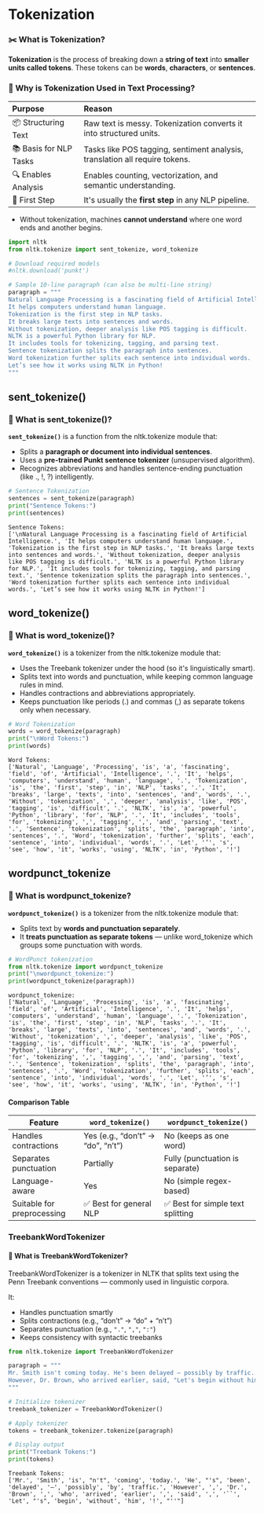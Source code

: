 # Tokenization

### ✂️ What is Tokenization?
**Tokenization** is the process of breaking down a **string of text** into **smaller units called tokens**. These tokens can be **words**, **characters**, or **sentences**.

### 🎯 Why is Tokenization Used in Text Processing?

| Purpose                | Reason                                                             |
|:---------------------- |:--------------------------------------------------------------------------- |
| 📦 Structuring Text    | Raw text is messy. Tokenization converts it into structured units.          |
| 📚 Basis for NLP Tasks | Tasks like POS tagging, sentiment analysis, translation all require tokens. |
| 🔍 Enables Analysis    | Enables counting, vectorization, and semantic understanding.                |
| 🧹 First Step          | It's usually the **first step** in any NLP pipeline.                        |
* Without tokenization, machines **cannot understand** where one word ends and another begins.


```python
import nltk
from nltk.tokenize import sent_tokenize, word_tokenize

# Download required models
#nltk.download('punkt')

# Sample 10-line paragraph (can also be multi-line string)
paragraph = """
Natural Language Processing is a fascinating field of Artificial Intelligence.
It helps computers understand human language.
Tokenization is the first step in NLP tasks.
It breaks large texts into sentences and words.
Without tokenization, deeper analysis like POS tagging is difficult.
NLTK is a powerful Python library for NLP.
It includes tools for tokenizing, tagging, and parsing text.
Sentence tokenization splits the paragraph into sentences.
Word tokenization further splits each sentence into individual words.
Let’s see how it works using NLTK in Python!
"""

```

## sent_tokenize() 
### 📌 What is sent_tokenize()?
**`sent_tokenize()`** is a function from the nltk.tokenize module that:
* Splits a **paragraph or document into individual sentences**.
* Uses a **pre-trained Punkt sentence tokenizer** (unsupervised algorithm).
* Recognizes abbreviations and handles sentence-ending punctuation (like ., !, ?) intelligently.


```python
# Sentence Tokenization
sentences = sent_tokenize(paragraph)
print("Sentence Tokens:")
print(sentences)
```

    Sentence Tokens:
    ['\nNatural Language Processing is a fascinating field of Artificial Intelligence.', 'It helps computers understand human language.', 'Tokenization is the first step in NLP tasks.', 'It breaks large texts into sentences and words.', 'Without tokenization, deeper analysis like POS tagging is difficult.', 'NLTK is a powerful Python library for NLP.', 'It includes tools for tokenizing, tagging, and parsing text.', 'Sentence tokenization splits the paragraph into sentences.', 'Word tokenization further splits each sentence into individual words.', 'Let’s see how it works using NLTK in Python!']
    

## word_tokenize() 
### 📌 What is word_tokenize()?
**`word_tokenize()`** is a tokenizer from the nltk.tokenize module that:
* Uses the Treebank tokenizer under the hood (so it's linguistically smart).
* Splits text into words and punctuation, while keeping common language rules in mind.
* Handles contractions and abbreviations appropriately.
* Keeps punctuation like periods (.) and commas (,) as separate tokens only when necessary.


```python
# Word Tokenization
words = word_tokenize(paragraph)
print("\nWord Tokens:")
print(words)
```

    
    Word Tokens:
    ['Natural', 'Language', 'Processing', 'is', 'a', 'fascinating', 'field', 'of', 'Artificial', 'Intelligence', '.', 'It', 'helps', 'computers', 'understand', 'human', 'language', '.', 'Tokenization', 'is', 'the', 'first', 'step', 'in', 'NLP', 'tasks', '.', 'It', 'breaks', 'large', 'texts', 'into', 'sentences', 'and', 'words', '.', 'Without', 'tokenization', ',', 'deeper', 'analysis', 'like', 'POS', 'tagging', 'is', 'difficult', '.', 'NLTK', 'is', 'a', 'powerful', 'Python', 'library', 'for', 'NLP', '.', 'It', 'includes', 'tools', 'for', 'tokenizing', ',', 'tagging', ',', 'and', 'parsing', 'text', '.', 'Sentence', 'tokenization', 'splits', 'the', 'paragraph', 'into', 'sentences', '.', 'Word', 'tokenization', 'further', 'splits', 'each', 'sentence', 'into', 'individual', 'words', '.', 'Let', '’', 's', 'see', 'how', 'it', 'works', 'using', 'NLTK', 'in', 'Python', '!']
    

## wordpunct_tokenize
### 📌 What is wordpunct_tokenize?
**`wordpunct_tokenize()`** is a tokenizer from the nltk.tokenize module that:
* Splits text by **words and punctuation separately**.
* It **treats punctuation as separate tokens** — unlike word_tokenize which groups some punctuation with words.


```python
# WordPunct tokenization
from nltk.tokenize import wordpunct_tokenize
print("\nwordpunct_tokenize:")
print(wordpunct_tokenize(paragraph))
```

    
    wordpunct_tokenize:
    ['Natural', 'Language', 'Processing', 'is', 'a', 'fascinating', 'field', 'of', 'Artificial', 'Intelligence', '.', 'It', 'helps', 'computers', 'understand', 'human', 'language', '.', 'Tokenization', 'is', 'the', 'first', 'step', 'in', 'NLP', 'tasks', '.', 'It', 'breaks', 'large', 'texts', 'into', 'sentences', 'and', 'words', '.', 'Without', 'tokenization', ',', 'deeper', 'analysis', 'like', 'POS', 'tagging', 'is', 'difficult', '.', 'NLTK', 'is', 'a', 'powerful', 'Python', 'library', 'for', 'NLP', '.', 'It', 'includes', 'tools', 'for', 'tokenizing', ',', 'tagging', ',', 'and', 'parsing', 'text', '.', 'Sentence', 'tokenization', 'splits', 'the', 'paragraph', 'into', 'sentences', '.', 'Word', 'tokenization', 'further', 'splits', 'each', 'sentence', 'into', 'individual', 'words', '.', 'Let', '’', 's', 'see', 'how', 'it', 'works', 'using', 'NLTK', 'in', 'Python', '!']
    

#### Comparison Table

| Feature                    | `word_tokenize()`                 | `wordpunct_tokenize()`           |
| -------------------------- | --------------------------------- | -------------------------------- |
| Handles contractions       | Yes (e.g., “don’t” → “do”, “n’t”) | No (keeps as one word)           |
| Separates punctuation      | Partially                         | Fully (punctuation is separate)  |
| Language-aware             | Yes                               | No (simple regex-based)          |
| Suitable for preprocessing | ✅ Best for general NLP            | ✅ Best for simple text splitting |


### TreebankWordTokenizer
#### 📌 What is TreebankWordTokenizer?
TreebankWordTokenizer is a tokenizer in NLTK that splits text using the Penn Treebank conventions — commonly used in linguistic corpora.

It:
* Handles punctuation smartly
* Splits contractions (e.g., “don’t” → “do” + “n’t”)
* Separates punctuation (e.g., `"."`, `","`, `":"`)
* Keeps consistency with syntactic treebanks


```python
from nltk.tokenize import TreebankWordTokenizer

paragraph = """
Mr. Smith isn't coming today. He's been delayed — possibly by traffic.
However, Dr. Brown, who arrived earlier, said, "Let's begin without him!"
"""

# Initialize tokenizer
treebank_tokenizer = TreebankWordTokenizer()

# Apply tokenizer
tokens = treebank_tokenizer.tokenize(paragraph)

# Display output
print("Treebank Tokens:")
print(tokens)

```

    Treebank Tokens:
    ['Mr.', 'Smith', 'is', "n't", 'coming', 'today.', 'He', "'s", 'been', 'delayed', '—', 'possibly', 'by', 'traffic.', 'However', ',', 'Dr.', 'Brown', ',', 'who', 'arrived', 'earlier', ',', 'said', ',', '``', 'Let', "'s", 'begin', 'without', 'him', '!', "''"]
    
